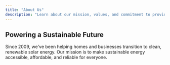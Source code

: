 ```yaml
---
title: "About Us"
description: "Learn about our mission, values, and commitment to providing sustainable solar energy solutions."
---
```


## Powering a Sustainable Future

Since 2009, we've been helping homes and businesses transition to clean, renewable solar energy. Our mission is to make sustainable energy accessible, affordable, and reliable for everyone.
